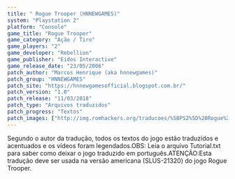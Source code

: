 ```yaml
---
title: " Rogue Trooper (HNNEWGAMES)"
system: "Playstation 2"
platform: "Console"
game_title: "Rogue Trooper"
game_category: "Ação / Tiro"
game_players: "2"
game_developer: "Rebellion"
game_publisher: "Eidos Interactive"
game_release_date: "23/05/2006"
patch_author: "Marcos Henrique (aka hnnewgames)"
patch_group: "HNNEWGAMES"
patch_site: "https://hnnewgamesofficial.blogspot.com.br/"
patch_version: "1.0"
patch_release: "11/03/2018"
patch_type: "Arquivos traduzidos"
patch_progress: "Textos"
patch_images: ["http://img.romhackers.org/traducoes/%5BPS2%5D%20Rogue%20Trooper%20-%20hnnewgames%20-%201.jpg","http://img.romhackers.org/traducoes/%5BPS2%5D%20Rogue%20Trooper%20-%20hnnewgames%20-%202.jpg","http://img.romhackers.org/traducoes/%5BPS2%5D%20Rogue%20Trooper%20-%20hnnewgames%20-%203.jpg"]
---
```

Segundo o autor da tradução, todos os textos do jogo estão traduzidos e acentuados e os vídeos foram legendados.OBS: Leia o arquivo Tutorial.txt para saber como deixar o jogo traduzido em português.ATENÇÃO:Esta tradução deve ser usada na versão americana (SLUS-21320) do jogo Rogue Trooper.